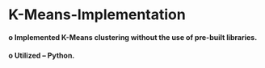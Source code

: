 # K-Means-Implementation

#### o Implemented K-Means clustering without the use of pre-built libraries.
#### o Utilized – Python.
